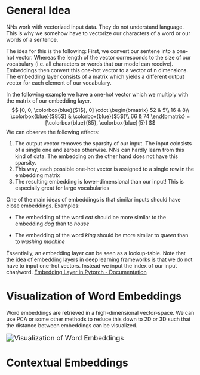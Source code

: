 # General Idea

NNs work with vectorized input data. They do not understand language. This is why we somehow have to vectorize our characters of a word or our words of a sentence.

The idea for this is the following: First, we convert our sentene into a one-hot vector. Whereas the length of the vector corresponds to the size of our vocabulary (i.e. all characters or words that our model can receive). Embeddings then convert this one-hot vector to a vector of n dimensions. The embedding layer consists of a matrix which yields a different output vector for each element of our vocabulary.

In the following example we have a one-hot vector which we multiply with the matrix of our embedding layer. 
$$
[0, 0, \colorbox{blue}{$1$}, 0] \cdot 
\begin{bmatrix} 
52 & 5\\ 
16 & 8\\
\colorbox{blue}{$85$} & \colorbox{blue}{$5$}\\
66 & 74
\end{bmatrix}
= [\colorbox{blue}{85}, \colorbox{blue}{5}]
$$
We can observe the following effects:

1. The output vector removes the sparsity of our input. The input coinsists of a single one and zeroes otherwise. NNs can hardly learn from this kind of data. The embedding on the other hand does not have this sparsity.
2. This way, each possible one-hot vector is assigned to a single row in the embedding matrix
3. The resulting embedding is lower-dimensional than our input! This is especially great for large vocabularies

One of the main ideas of embeddings is that similar inputs should have close embeddings. Examples:

- The embedding of the word *cat* should be more similar to the embedding *dog* than to *house*

- The embedding of the word *king* should be more similar to *queen* than to *washing machine*


Essentially, an embedding layer can be seen as a lookup-table. Note that the idea of embedding layers in deep learning frameworks is that we do not have to input one-hot vectors. Instead we input the index of our input char/word. [Embedding Layer in Pytorch - Documentation](https://pytorch.org/docs/stable/generated/torch.nn.Embedding.html)

# Visualization of Word Embeddings

Word embeddings are retrieved in a high-dimensional vector-space. We can use PCA or some other methods to reduce this down to 2D or 3D such that the distance between embeddings can be visualized. 

<img src="https://www.researchgate.net/profile/Faiza-Khattak/publication/332543716/figure/fig4/AS:796161606705153@1566831127474/Pubmed-Word-embedding-visualization-Green-text-Anatomical-location-heart-lung-liver.ppm" alt="Visualization of Word Embeddings" style="zoom:130%;" />

# Contextual Embeddings

